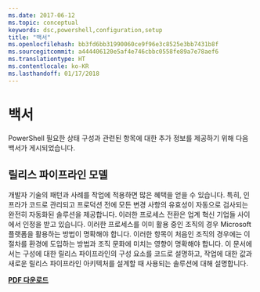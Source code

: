 ```yaml
---
ms.date: 2017-06-12
ms.topic: conceptual
keywords: dsc,powershell,configuration,setup
title: "백서"
ms.openlocfilehash: bb3fd6bb31990060ce9f96e3c8525e3bb7431b8f
ms.sourcegitcommit: a444406120e5af4e746cbbc0558fe89a7e78aef6
ms.translationtype: HT
ms.contentlocale: ko-KR
ms.lasthandoff: 01/17/2018
---
```

# <a name="whitepapers"></a>백서

PowerShell 필요한 상태 구성과 관련된 항목에 대한 추가 정보를 제공하기 위해 다음 백서가 게시되었습니다.

## <a name="the-release-pipeline-model"></a>릴리스 파이프라인 모델
개발자 기술의 패턴과 사례를 작업에 적용하면 많은 혜택을 얻을 수 있습니다. 특히, 인프라가 코드로 관리되고 프로덕션 전에 모든 변경 사항의 유효성이 자동으로 검사되는 완전히 자동화된 솔루션을 제공합니다. 이러한 프로세스 전환은 업계 혁신 기업들 사이에서 인정을 받고 있습니다. 이러한 프로세스를 이미 활용 중인 조직의 경우 Microsoft 플랫폼을 활용하는 방법이 명확해야 합니다. 이러한 항목이 처음인 조직의 경우에는 이 절차를 환경에 도입하는 방법과 조직 문화에 미치는 영향이 명확해야 합니다. 이 문서에서는 구성에 대한 릴리스 파이프라인의 구성 요소를 코드로 설명하고, 작업에 대한 값과 새로운 릴리스 파이프라인 아키텍처를 설계할 때 사용되는 솔루션에 대해 설명합니다. 

**[PDF 다운로드](http://aka.ms/thereleasepipelinemodelpdf)**

